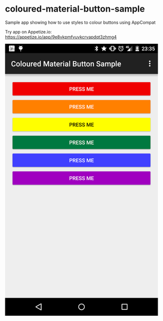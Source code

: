 # coloured-material-button-sample
Sample app showing how to use styles to colour buttons using AppCompat

Try app on Appetize.io: https://appetize.io/app/9e8vkpmfvuvkcrvapdqt3zhmg4

![Screenshot](screenshot.png)
